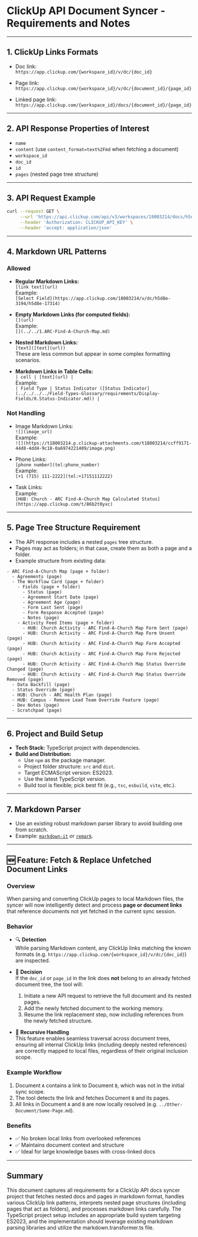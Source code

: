 
# ClickUp API Document Syncer - Requirements and Notes

---

## 1. ClickUp Links Formats

- Doc link:  
  `https://app.clickup.com/{workspace_id}/v/dc/{doc_id}`

- Page link:  
  `https://app.clickup.com/{workspace_id}/v/dc/{document_id}/{page_id}`

- Linked page link:  
  `https://app.clickup.com/{workspace_id}/docs/{document_id}/{page_id}`

---

## 2. API Response Properties of Interest

- `name`
- `content` (use `content_format=text%2Fmd` when fetching a document)
- `workspace_id`
- `doc_id`
- `id`
- `pages` (nested page tree structure)

---

## 3. API Request Example

```bash
curl --request GET \
     --url 'https://api.clickup.com/api/v3/workspaces/18003214/docs/h5d8e-3374/pages?max_page_depth=-1&content_format=text%2Fmd' \
     --header 'Authorization: CLICKUP_API_KEY' \
     --header 'accept: application/json'
```

---

## 4. Markdown URL Patterns

### Allowed

- **Regular Markdown Links:**  
  `[link text](url)`  
  Example:  
  `[Select Field](https://app.clickup.com/18003214/v/dc/h5d8e-3194/h5d8e-17314)`

- **Empty Markdown Links (for computed fields):**  
  `[](url)`  
  Example:  
  `[](../../1.ARC-Find-A-Church-Map.md)`

- **Nested Markdown Links:**  
  `[text]([text](url))`  
  These are less common but appear in some complex formatting scenarios.

- **Markdown Links in Table Cells:**  
  `| cell | [text](url) |`  
  Example:  
  `| Field Type | Status Indicator ([Status Indicator](../../../../Field-Types-Glossary/requirements/Display-Fields/8.Status-Indicator.md)) |`

### Not Handling

- Image Markdown Links:  
  `![](image_url)`  
  Example:  
  `![](https://t18003214.p.clickup-attachments.com/t18003214/ccff9171-44d8-4dd4-9c18-0a6974221409/image.png)`

- Phone Links:  
  `[phone number](tel:phone_number)`  
  Example:  
  `[+1 (715) 111-2222](tel:+17151112222)`

- Task Links:  
  Example:  
  `[HUB: Church - ARC Find-A-Church Map Calculated Status](https://app.clickup.com/t/86b2t0yxc)`

---

## 5. Page Tree Structure Requirement

- The API response includes a nested `pages` tree structure.
- Pages may act as folders; in that case, create them as both a page and a folder.
- Example structure from existing data:

```
- ARC Find-A-Church Map (page + folder)
  - Agreements (page)
  - The Workflow Card (page + folder)
    - Fields (page + folder)
      - Status (page)
      - Agreement Start Date (page)
      - Agreement Age (page)
      - Form Last Sent (page)
      - Form Response Accepted (page)
      - Notes (page)
    - Activity Feed Items (page + folder)
      - HUB: Church Activity - ARC Find-A-Church Map Form Sent (page)
      - HUB: Church Activity - ARC Find-A-Church Map Form Unsent (page)
      - HUB: Church Activity - ARC Find-A-Church Map Form Accepted (page)
      - HUB: Church Activity - ARC Find-A-Church Map Form Rejected (page)
      - HUB: Church Activity - ARC Find-A-Church Map Status Override Changed (page)
      - HUB: Church Activity - ARC Find-A-Church Map Status Override Removed (page)
  - Data Backfill (page)
  - Status Override (page)
  - HUB: Church - ARC Health Plan (page)
  - HUB: Campus - Remove Lead Team Override Feature (page)
  - Dev Notes (page)
  - Scratchpad (page)
```

---

## 6. Project and Build Setup

- **Tech Stack:** TypeScript project with dependencies.
- **Build and Distribution:**
  - Use `npm` as the package manager.
  - Project folder structure: `src` and `dist`.
  - Target ECMAScript version: ES2023.
  - Use the latest TypeScript version.
  - Build tool is flexible; pick best fit (e.g., `tsc`, `esbuild`, `vite`, etc.).

---

## 7. Markdown Parser

- Use an existing robust markdown parser library to avoid building one from scratch.
- Example: [`markdown-it`](https://github.com/markdown-it/markdown-it) or [`remark`](https://github.com/remarkjs/remark).

---

## 🆕 Feature: Fetch & Replace Unfetched Document Links

### Overview

When parsing and converting ClickUp pages to local Markdown files, the syncer will now intelligently detect and process **page or document links** that reference documents not yet fetched in the current sync session.

### Behavior

- 🔍 **Detection**  
  While parsing Markdown content, any ClickUp links matching the known formats (e.g. `https://app.clickup.com/{workspace_id}/v/dc/{doc_id}`) are inspected.

- 🧠 **Decision**  
  If the `doc_id` or `page_id` in the link does **not** belong to an already fetched document tree, the tool will:
  1. Initiate a new API request to retrieve the full document and its nested pages.
  2. Add the newly fetched document to the working memory.
  3. Resume the link replacement step, now including references from the newly fetched structure.

- 🔁 **Recursive Handling**  
  This feature enables seamless traversal across document trees, ensuring all internal ClickUp links (including deeply nested references) are correctly mapped to local files, regardless of their original inclusion scope.

### Example Workflow

1. Document `A` contains a link to Document `B`, which was not in the initial sync scope.
2. The tool detects the link and fetches Document `B` and its pages.
3. All links in Document `A` and `B` are now locally resolved (e.g. `../Other-Document/Some-Page.md`).

### Benefits

- ✅ No broken local links from overlooked references
- ✅ Maintains document context and structure
- ✅ Ideal for large knowledge bases with cross-linked docs

---

## Summary

This document captures all requirements for a ClickUp API docs syncer project that fetches nested docs and pages in markdown format, handles various ClickUp link patterns, interprets nested page structures (including pages that act as folders), and processes markdown links carefully. The TypeScript project setup includes an appropriate build system targeting ES2023, and the implementation should leverage existing markdown parsing libraries and utilize the markdown.transformer.ts file.
